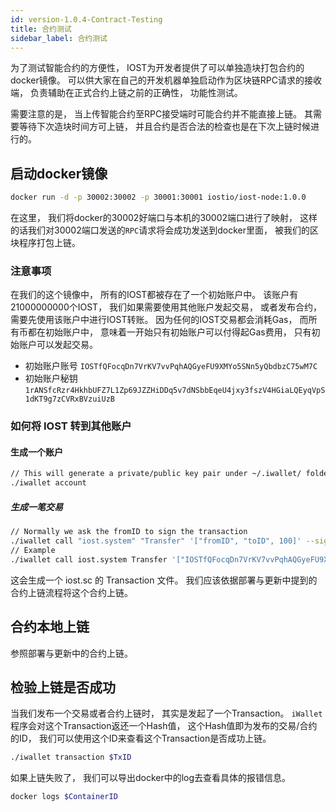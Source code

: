 ```yaml
---
id: version-1.0.4-Contract-Testing
title: 合约测试
sidebar_label: 合约测试
---
```


为了测试智能合约的方便性， IOST为开发者提供了可以单独造块打包合约的docker镜像。 可以供大家在自己的开发机器单独启动作为区块链RPC请求的接收端， 负责辅助在正式合约上链之前的正确性， 功能性测试。

需要注意的是， 当上传智能合约至RPC接受端时可能合约并不能直接上链。 其需要等待下次造块时间方可上链， 并且合约是否合法的检查也是在下次上链时候进行的。

## 启动docker镜像

```bash
docker run -d -p 30002:30002 -p 30001:30001 iostio/iost-node:1.0.0
```

在这里， 我们将docker的30002好端口与本机的30002端口进行了映射， 这样的话我们对30002端口发送的```RPC```请求将会成功发送到docker里面， 被我们的区块程序打包上链。

### 注意事项

在我们的这个镜像中， 所有的IOST都被存在了一个初始账户中。 该账户有21000000000个IOST， 我们如果需要使用其他账户发起交易， 或者发布合约， 需要先使用该账户中进行IOST转账。 因为任何的IOST交易都会消耗Gas， 而所有币都在初始账户中， 意味着一开始只有初始账户可以付得起Gas费用， 只有初始账户可以发起交易。

- 初始账户账号 `IOSTfQFocqDn7VrKV7vvPqhAQGyeFU9XMYo5SNn5yQbdbzC75wM7C`
- 初始账户秘钥 `1rANSfcRzr4HkhbUFZ7L1Zp69JZZHiDDq5v7dNSbbEqeU4jxy3fszV4HGiaLQEyqVpS1dKT9g7zCVRxBVzuiUzB`


### 如何将 IOST 转到其他账户

#### 生成一个账户

```bash
// This will generate a private/public key pair under ~/.iwallet/ folder
./iwallet account
```

##### 生成一笔交易

```bash
// Normally we ask the fromID to sign the transaction
./iwallet call "iost.system" "Transfer" '["fromID", "toID", 100]' --signer "ID0, ID1"
// Example
./iwallet call iost.system Transfer '["IOSTfQFocqDn7VrKV7vvPqhAQGyeFU9XMYo5SNn5yQbdbzC75wM7C", "IOSTfQFocqDn7VrKV7vvPqhAQGyeFU9XMYo5SNn5yQbdbzC75wM7C", 100]' --signers "IOSTfQFocqDn7VrKV7vvPqhAQGyeFU9XMYo5SNn5yQbdbzC75wM7C"
```

这会生成一个 iost.sc 的 Transaction 文件。 我们应该依据部署与更新中提到的合约上链流程将这个合约上链。

## 合约本地上链

参照部署与更新中的合约上链。

## 检验上链是否成功

当我们发布一个交易或者合约上链时， 其实是发起了一个Transaction。 ```iWallet``` 程序会对这个Transaction返还一个Hash值， 这个Hash值即为发布的交易/合约的ID， 我们可以使用这个ID来查看这个Transaction是否成功上链。

```bash
./iwallet transaction $TxID
```

如果上链失败了， 我们可以导出docker中的log去查看具体的报错信息。

```bash
docker logs $ContainerID
```
